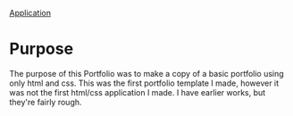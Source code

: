 <a href="https://cragady.github.io/" target="_blank">Application</a>

# Purpose

The purpose of this Portfolio was to make a copy of a basic portfolio using only html and css. This was the first portfolio template I made, however it was not the first html/css application I made. I have earlier works, but they're fairly rough.